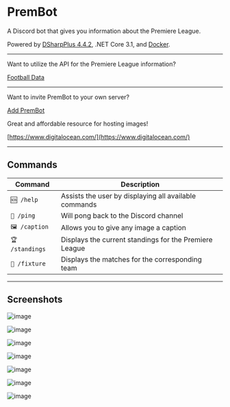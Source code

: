 # PremBot
A Discord bot that gives you information about the Premiere League.

Powered by [DSharpPlus 4.4.2](https://dsharpplus.github.io/DSharpPlus/), .NET Core 3.1, and [Docker](https://www.docker.com/).

---

Want to utilize the API for the Premiere League information?

[Football Data](https://www.football-data.org/)

---

Want to invite PremBot to your own server?

[Add PremBot](https://discord.com/api/oauth2/authorize?client_id=1174716762793721936&permissions=8&scope=bot%20applications.commands)

Great and affordable resource for hosting images!

[https://www.digitalocean.com/](https://www.digitalocean.com/)

---

## Commands
| Command | Description |
| ------------- | ------------- |
| `🆘 /help` | Assists the user by displaying all available commands |
| `🏓 /ping` | Will pong back to the Discord channel |
| `🖼️ /caption` | Allows you to give any image a caption |
| `🏆 /standings` | Displays the current standings for the Premiere League |
| `📅 /fixture` | Displays the matches for the corresponding team |

---

## Screenshots

![image](/Images/about.png)

![image](/Images/slash-commands.png)

![image](/Images/help.png)

![image](/Images/ping.png)

![image](/Images/caption.png)

![image](/Images/standings.png)

![image](/Images/fixture.png)